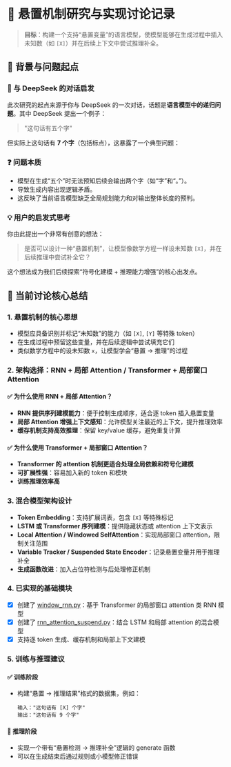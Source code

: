 # 🧠 悬置机制研究与实现讨论记录

> **目标**：构建一个支持“悬置变量”的语言模型，使模型能够在生成过程中插入未知数（如 `[X]`）并在后续上下文中尝试推理补全。


## 🌟 背景与问题起点

### 💬 与 DeepSeek 的对话启发

此次研究的起点来源于你与 DeepSeek 的一次对话，话题是**语言模型中的递归问题**。其中 DeepSeek 提出一个例子：

> "这句话有五个字"

但实际上这句话有 **7 个字**（包括标点），这暴露了一个典型问题：

### ❓ 问题本质
- 模型在生成“五个”时无法预知后续会输出两个字（如“字”和“。”）。
- 导致生成内容出现逻辑矛盾。
- 这反映了当前语言模型缺乏全局规划能力和对输出整体长度的预判。

### 💡 用户的启发式思考

你由此提出一个非常有创意的想法：
> 是否可以设计一种“悬置机制”，让模型像数学方程一样设未知数 `[X]`，并在后续推理中尝试补全它？

这个想法成为我们后续探索“符号化建模 + 推理能力增强”的核心出发点。

## 📌 当前讨论核心总结

### 1. **悬置机制的核心思想**
- 模型应具备识别并标记“未知数”的能力（如 `[X]`, `[Y]` 等特殊 token）
- 在生成过程中预留这些变量，并在后续逻辑中尝试填充它们
- 类似数学方程中的设未知数 `x`，让模型学会“悬置 → 推理”的过程

### 2. **架构选择：RNN + 局部 Attention / Transformer + 局部窗口 Attention**
#### ✅ 为什么使用 RNN + 局部 Attention？
- **RNN 提供序列建模能力**：便于控制生成顺序，适合逐 token 插入悬置变量
- **局部 Attention 增强上下文感知**：允许模型关注最近的上下文，提升推理效率
- **缓存机制支持高效推理**：保留 key/value 缓存，避免重复计算

#### ✅ 为什么使用 Transformer + 局部窗口 Attention？
- **Transformer 的 attention 机制更适合处理全局依赖和符号化建模**
- **可扩展性强**：容易加入新的 token 和模块
- **训练推理效率高**

### 3. **混合模型架构设计**
- **Token Embedding**：支持扩展词表，包含 `[X]` 等特殊标记
- **LSTM 或 Transformer 序列建模**：提供隐藏状态或 attention 上下文表示
- **Local Attention / Windowed SelfAttention**：实现局部窗口 attention，限制关注范围
- **Variable Tracker / Suspended State Encoder**：记录悬置变量并用于推理补全
- **生成函数改进**：加入占位符检测与后处理修正机制

### 4. **已实现的基础模块**

- [x] 创建了 [window_rnn.py](file://f:\library\Code\SuSpend\window_rnn.py)：基于 Transformer 的局部窗口 attention 类 RNN 模型
- [x] 创建了 [rnn_attention_suspend.py](file://f:\library\Code\SuSpend\rnn_attention_suspend.py)：结合 LSTM 和局部 attention 的混合模型
- [x] 支持逐 token 生成、缓存机制和局部上下文建模

### 5. **训练与推理建议**
#### ✅ 训练阶段
- 构建“悬置 → 推理结果”格式的数据集，例如：
  ```
  输入："这句话有 [X] 个字"
  输出："这句话有 9 个字"
  ```

#### 🔁 推理阶段
- 实现一个带有“悬置检测 → 推理补全”逻辑的 generate 函数
- 可以在生成结束后通过规则或小模型修正错误


